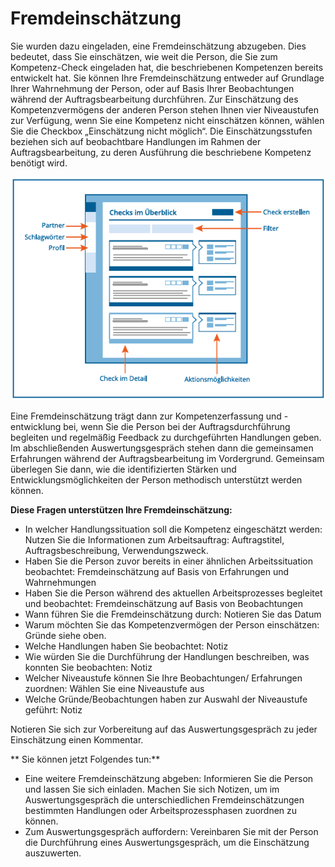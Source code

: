 # Fremdeinschätzung
Sie wurden dazu eingeladen, eine Fremdeinschätzung abzugeben. Dies bedeutet, dass Sie einschätzen, wie weit die Person, 
die Sie zum Kompetenz-Check eingeladen hat, die beschriebenen Kompetenzen bereits entwickelt hat. 
Sie können Ihre Fremdeinschätzung entweder auf Grundlage Ihrer Wahrnehmung der Person, oder auf Basis Ihrer Beobachtungen während der 
Auftragsbearbeitung durchführen. Zur Einschätzung des Kompetenzvermögens der anderen Person stehen Ihnen vier Niveaustufen zur Verfügung, 
wenn Sie eine Kompetenz nicht einschätzen können, wählen Sie die Checkbox „Einschätzung nicht möglich“.
Die Einschätzungsstufen beziehen sich auf beobachtbare Handlungen im Rahmen der Auftragsbearbeitung, zu deren Ausführung die beschriebene Kompetenz benötigt wird. 

![](media/dashboard.png)

Eine Fremdeinschätzung trägt dann zur Kompetenzerfassung und -entwicklung bei, wenn Sie die Person bei der Auftragsdurchführung begleiten und 
regelmäßig Feedback zu durchgeführten Handlungen geben. Im abschließenden Auswertungsgespräch stehen dann die gemeinsamen Erfahrungen während 
der Auftragsbearbeitung im Vordergrund. Gemeinsam überlegen Sie dann, wie die identifizierten Stärken und Entwicklungsmöglichkeiten der Person 
methodisch unterstützt werden können. 

**Diese Fragen unterstützen Ihre Fremdeinschätzung:**
* In welcher Handlungssituation soll die Kompetenz eingeschätzt werden: Nutzen Sie die Informationen zum Arbeitsauftrag: Auftragstitel, Auftragsbeschreibung, Verwendungszweck.
* Haben Sie die Person zuvor bereits in einer ähnlichen Arbeitssituation beobachtet: Fremdeinschätzung auf Basis von Erfahrungen und Wahrnehmungen
* Haben Sie die Person während des aktuellen Arbeitsprozesses begleitet und beobachtet: Fremdeinschätzung auf Basis von Beobachtungen
* Wann führen Sie die Fremdeinschätzung durch: Notieren Sie das Datum
* Warum möchten Sie das Kompetenzvermögen der Person einschätzen: Gründe siehe oben.
* Welche Handlungen haben Sie beobachtet: Notiz
* Wie würden Sie die Durchführung der Handlungen beschreiben, was konnten Sie beobachten: Notiz
* Welcher Niveaustufe können Sie Ihre Beobachtungen/ Erfahrungen zuordnen: Wählen Sie eine Niveaustufe aus
* Welche Gründe/Beobachtungen haben zur Auswahl der Niveaustufe geführt: Notiz

Notieren Sie sich zur Vorbereitung auf das Auswertungsgespräch zu jeder Einschätzung einen Kommentar.

** Sie können jetzt Folgendes tun:**
* Eine weitere Fremdeinschätzung abgeben: Informieren Sie die Person und lassen Sie sich einladen. Machen Sie sich Notizen, um im Auswertungsgespräch die unterschiedlichen Fremdeinschätzungen bestimmten Handlungen oder Arbeitsprozessphasen zuordnen zu können.
* Zum Auswertungsgespräch auffordern: Vereinbaren Sie mit der Person die Durchführung eines Auswertungsgespräch, um die Einschätzung auszuwerten.
